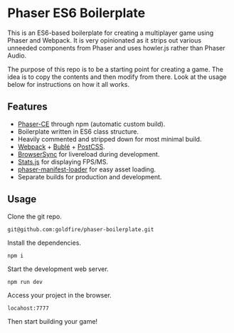 # Phaser ES6 Boilerplate

This is an ES6-based boilerplate for creating a multiplayer game using Phaser and Webpack. It is very opinionated as it strips out various unneeded components from Phaser and uses howler.js rather than Phaser Audio.

The purpose of this repo is to be a starting point for creating a game. The idea is to copy the contents and then modify from there. Look at the usage below for instructions on how it all works.

## Features
* [Phaser-CE](https://github.com/photonstorm/phaser-ce) through npm (automatic custom build).
* Boilerplate written in ES6 class structure.
* Heavily commented and stripped down for most minimal build.
* [Webpack](https://webpack.js.org/) + [Bublé](https://buble.surge.sh/guide/) + [PostCSS](http://postcss.org/).
* [BrowserSync](https://browsersync.io/) for livereload during development.
* [Stats.js](https://github.com/mrdoob/stats.js/) for displaying FPS/MS.
* [phaser-manifest-loader](https://github.com/mattcolman/phaser-manifest-loader) for easy asset loading.
* Separate builds for production and development.

## Usage

Clone the git repo.

`git@github.com:goldfire/phaser-boilerplate.git`

Install the dependencies.

`npm i`

Start the development web server.

`npm run dev`

Access your project in the browser.

`locahost:7777`

Then start building your game!